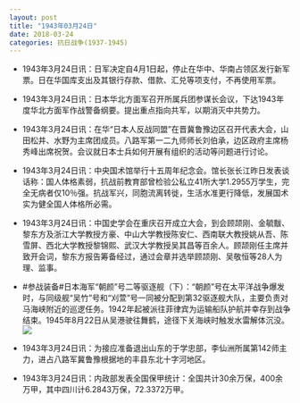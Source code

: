 ```yaml
---
layout: post
title: "1943年03月24日"
date: 2018-03-24
categories: 抗日战争(1937-1945)
---
```


<meta name="referrer" content="no-referrer" />

- 1943年3月24日讯：日军决定自4月1日起，停止在华中、华南占领区发行新军票。日在华国库支出及其银行存款、借款、汇兑等项支付，不再使用军票。 

- 1943年3月24日讯：日本华北方面军召开所属兵团参谋长会议，下达1943年度华北方面军作战警备纲要。提出重点指向共军，以期消灭中共势力。 

- 1943年3月24日讯：在华“日本人反战同盟”在晋冀鲁豫边区召开代表大会，山田松井、水野为主席团成员。八路军第一二九师师长刘伯承，边区政府主席杨秀峰出席祝贺。会议就日本士兵如何开展有组织的活动等问题进行讨论。 

- 1943年3月24日讯：中央国术馆举行十五周年纪念会。馆长张长江昨日发表谈话称：国人体格素弱，抗战前教育部曾检验公私立41所大学1.2955万学生，完全无病者仅10％强。抗战军兴，同胞流离转徙，生活水准更行降低，发展国术实为健全国人体格所必需。 

- 1943年3月24日讯：中国史学会在重庆召开成立大会，到会顾颉刚、金毓黻、黎东方及浙江大学教授方豪、中山大学教授陈安仁、西南联大教授姚从吾、陈雪屏、西北大学教授黎锦熙、武汉大学教授吴其昌等百余人。顾颉刚任主席并致开会词，黎东方报告筹备经过，通过会章并选举顾颉刚、吴敬恒等28人为理、监事。 

- #参战装备#日本海军“朝颜”号二等驱逐舰（下）：“朝颜”号在太平洋战争爆发时，与同级舰“吴竹”号和“刈萱”号一同被分配到第32驱逐舰大队，主要负责对马海峡附近的巡逻任务。1942年起被派往菲律宾为运输船队护航并幸存到战争结束。1945年8月22日从吴港驶往舞鹤，途径下关海峡时触发水雷解体沉没。 <br/><img src="https://wx2.sinaimg.cn/large/aca367d8ly1fpnoe4q6nej20p20a640c.jpg" />

- 1943年3月24日讯：为接应准备退出山东的于学忠部，李仙洲所属第142师主力，进占八路军冀鲁豫根据地的丰县东北十字河地区。 

- 1943年3月24日讯：内政部发表全国保甲统计：全国共计30余万保，400余万甲，其中四川计6.2843万保，72.3372万甲。 

